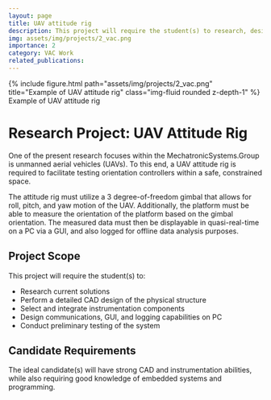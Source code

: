 ```yaml
---
layout: page
title: UAV attitude rig
description: This project will require the student(s) to research, design, construct, and test an attitude rig. 
img: assets/img/projects/2_vac.png
importance: 2
category: VAC Work
related_publications:
---
```


<div class="row justify-content-center">
    <div class="col-sm mt-3 mt-md-0">
        {% include figure.html path="assets/img/projects/2_vac.png" title="Example of UAV attitude rig" class="img-fluid rounded z-depth-1" %}
    </div>
</div>
<div class="caption">
    Example of UAV attitude rig
</div>

# Research Project: UAV Attitude Rig

One of the present research focuses within the MechatronicSystems.Group is unmanned aerial vehicles (UAVs). To this end, a UAV attitude rig is required to facilitate testing orientation controllers within a safe, constrained space.

The attitude rig must utilize a 3 degree-of-freedom gimbal that allows for roll, pitch, and yaw motion of the UAV. Additionally, the platform must be able to measure the orientation of the platform based on the gimbal orientation. The measured data must then be displayable in quasi-real-time on a PC via a GUI, and also logged for offline data analysis purposes.

## Project Scope

This project will require the student(s) to:

- Research current solutions
- Perform a detailed CAD design of the physical structure
- Select and integrate instrumentation components
- Design communications, GUI, and logging capabilities on PC
- Conduct preliminary testing of the system

## Candidate Requirements

The ideal candidate(s) will have strong CAD and instrumentation abilities, while also requiring good knowledge of embedded systems and programming.

